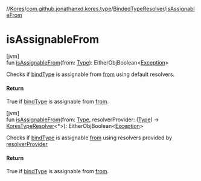 //[Kores](../../../index.md)/[com.github.jonathanxd.kores.type](../index.md)/[BindedTypeResolver](index.md)/[isAssignableFrom](is-assignable-from.md)

# isAssignableFrom

[jvm]\
fun [isAssignableFrom](is-assignable-from.md)(from: [Type](https://docs.oracle.com/javase/8/docs/api/java/lang/reflect/Type.html)): EitherObjBoolean<[Exception](https://kotlinlang.org/api/latest/jvm/stdlib/kotlin/-exception/index.html)>

Checks if [bindType](bind-type.md) is assignable from [from](is-assignable-from.md) using default resolvers.

#### Return

True if [bindType](bind-type.md) is assignable from [from](is-assignable-from.md).

[jvm]\
fun [isAssignableFrom](is-assignable-from.md)(from: [Type](https://docs.oracle.com/javase/8/docs/api/java/lang/reflect/Type.html), resolverProvider: ([Type](https://docs.oracle.com/javase/8/docs/api/java/lang/reflect/Type.html)) -> [KoresTypeResolver](../-kores-type-resolver/index.md)<*>): EitherObjBoolean<[Exception](https://kotlinlang.org/api/latest/jvm/stdlib/kotlin/-exception/index.html)>

Checks if [bindType](bind-type.md) is assignable [from](is-assignable-from.md) using resolvers provided by [resolverProvider](is-assignable-from.md)

#### Return

True if [bindType](bind-type.md) is assignable from [from](is-assignable-from.md).

